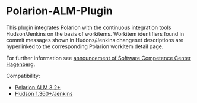 Polarion-ALM-Plugin
===================

This plugin integrates Polarion with the continuous integration tools Hudson/Jenkins on the basis of workitems. Workitem identifiers found in commit messages shown in Hudons/Jenkins changeset descriptions are hyperlinked to the corresponding Polarion workitem detail page.

For further information see [announcement of Software Competence Center Hagenberg](http://www.scch.at/en/set-pol).
 
Compatibility:

* [Polarion ALM 3.2+](http://www.polarion.com/)
* [Hudson 1.360+](http://hudson-ci.org/)/[Jenkins](http://jenkins-ci.org/)



